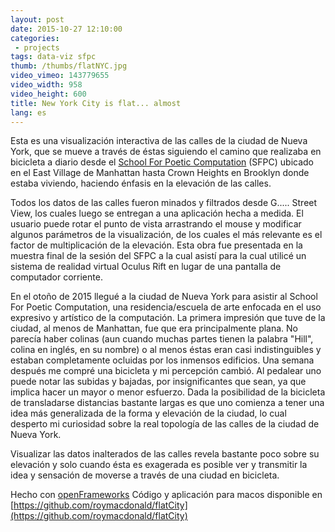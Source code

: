 ```yaml
---
layout: post
date: 2015-10-27 12:10:00
categories:
 - projects
tags: data-viz sfpc
thumb: /thumbs/flatNYC.jpg
video_vimeo: 143779655
video_width: 958
video_height: 600
title: New York City is flat... almost
lang: es
---
```

Esta es una visualización interactiva de las calles de la ciudad de Nueva York, que se mueve a través de éstas siguiendo el camino que realizaba en bicicleta a diario desde el [School For Poetic Computation](http://sfpc.io) (SFPC) ubicado en el East Village de Manhattan hasta Crown Heights en Brooklyn donde estaba viviendo, haciendo énfasis en la elevación de las calles.

Todos los datos de las calles fueron minados y filtrados desde G..... Street View, los cuales luego se entregan a una aplicación hecha a medida. El usuario puede rotar el punto de vista arrastrando el mouse y modificar algunos parámetros de la visualización, de los cuales el más relevante es el factor de multiplicación de la elevación. Esta obra fue presentada en la muestra final de la sesión del SFPC a la cual asistí para la cual utilicé un sistema de realidad virtual Oculus Rift en lugar de una pantalla de computador corriente.

En el otoño de 2015 llegué a la ciudad de Nueva York para asistir al School For Poetic Computation, una residencia/escuela de arte enfocada en el uso expresivo y artístico de la computación. La primera impresión que tuve de la ciudad, al menos de Manhattan, fue que era principalmente plana. No parecía haber colinas (aun cuando muchas partes tienen la palabra "Hill", colina en inglés, en su nombre) o al menos éstas eran casi indistinguibles y estaban completamente ocluidas por los inmensos edificios. Una semana después me compré una bicicleta y mi percepción cambió. Al pedalear uno puede notar las subidas y bajadas, por insignificantes que sean, ya que implica hacer un mayor o menor esfuerzo. Dada la posibilidad de la bicicleta de transladarse distancias bastante largas es que uno comienza a tener una idea más generalizada de la forma y elevación de la ciudad, lo cual desperto mi curiosidad sobre la real topología de las calles de la ciudad de Nueva York.

Visualizar las datos inalterados de las calles revela bastante poco sobre su elevación y solo cuando ésta es exagerada es posible ver y transmitir la idea y sensación de moverse a través de una ciudad en bicicleta.

Hecho con [openFrameworks](http://openframeworks.cc)
Código y aplicación para macos disponible en [https://github.com/roymacdonald/flatCity](https://github.com/roymacdonald/flatCity)
